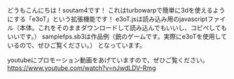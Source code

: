 どうもこんにちは！soutam4です！
これはturbowarpで簡単に3dを使えるようにする「e3oT」という拡張機能です！
e3oT.jsは読み込み用のjavascriptファイル（本体。これをそのままダウンロードして読み込んでもいいし、コピペしてもいいです。）
samplefps.sb3は作品例（銃のゲームです。実際にe3oTを使用しているので、ぜひご覧ください。）
となっています。

youtubeにプロモーション動画をあげていますので、ぜひご覧ください。
https://www.youtube.com/watch?v=nJwdLDV-Rmg
